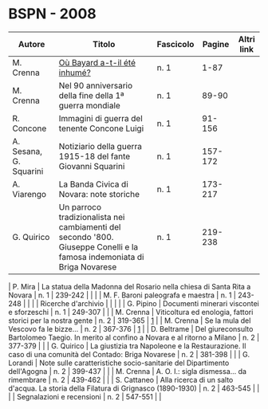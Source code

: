 # BSPN - 2008

| Autore                 | Titolo                                                                                                                  | Fascicolo | Pagine  | Altri link |
|------------------------|-------------------------------------------------------------------------------------------------------------------------|-----------|---------|------------|
| M. Crenna              | [Où Bayard a-t-il été inhumé?](http://www.ssno.it/SSN/ssn_attiv_santi.html#bayard)                                      | n. 1      | 1-87    |            |
| M. Crenna              | Nel 90 anniversario della fine della 1ª guerra mondiale                                                                 | n. 1      | 89-90   |            |
| R. Concone             | Immagini di guerra del tenente Concone Luigi                                                                            | n. 1      | 91-156  |            |
| A. Sesana, G. Squarini | Notiziario della guerra 1915-18 del fante Giovanni Squarini                                                             | n. 1      | 157-172 |            |
| A. Viarengo            | La Banda Civica di Novara: note storiche                                                                                | n. 1      | 173-217 |            |
| G. Quirico             | Un parroco tradizionalista nei cambiamenti del secondo '800. Giuseppe Conelli e la famosa indemoniata di Briga Novarese | n. 1      | 219-238 |            |

| P. Mira | La statua della Madonna del Rosario nella chiesa di Santa Rita a Novara | n. 1 | 239-242 | |
| | M. F. Baroni paleografa e maestra | n. 1 | 243-248 | |
| | Ricerche d'archivio | | | |
| G. Pipino | Documenti minerari viscontei e sforzeschi | n. 1 | 249-307 | |
| M. Crenna | Viticoltura ed enologia, fattori storici per la nostra gente | n. 2 |
319-365 | [1](https://en.calameo.com/read/004733128fe890fa5077a) |
| M. Crenna | Se la mula del Vescovo fa le bizze... | n. 2 |
367-376 | [1](https://en.calameo.com/read/004733128e3acb421ecc4) |
| D. Beltrame | Del giureconsulto Bartolomeo Taegio. In merito al confino a Novara e al ritorno a Milano | n. 2 |
377-379 | |
| G. Quirico | La giustizia tra Napoleone e la Restaurazione. Il caso di una comunità del Contado: Briga Novarese
| n. 2 | 381-398 | |
| G. Lorandi | Note sulle caratteristiche socio-sanitarie del Dipartimento dell'Agogna | n. 2 | 399-437 | |
| M. Crenna | A. O. I.: sigla dismessa... da rimembrare | n. 2 | 439-462 | |
| S. Cattaneo | Alla ricerca di un salto d'acqua. La storia della Filatura di Grignasco (1890-1930) | n. 2 | 463-545 | |
| | Segnalazioni e recensioni | n. 2 | 547-551 | |
